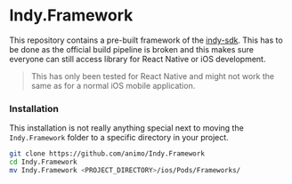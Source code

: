 # Indy.Framework

This repository contains a pre-built framework of the
[indy-sdk](https://github.com/hyperledger/indy-sdk). This has to be done as the
official build pipeline is broken and this makes sure everyone can still access
library for React Native or iOS development.

> This has only been tested for React Native and might not work the same as for
> a normal iOS mobile application.

### Installation

This installation is not really anything special next to moving the
`Indy.Framework` folder to a specific directory in your project.

```bash
git clone https://github.com/animo/Indy.Framework
cd Indy.Framework
mv Indy.Framework <PROJECT_DIRECTORY>/ios/Pods/Frameworks/
```
